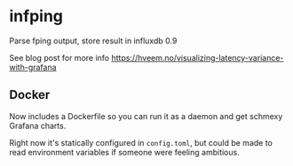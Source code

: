 # infping
Parse fping output, store result in influxdb 0.9

See blog post for more info https://hveem.no/visualizing-latency-variance-with-grafana

## Docker

Now includes a Dockerfile so you can run it as a daemon and get schmexy Grafana charts.

Right now it's statically configured in `config.toml`, but could be made to read environment variables if someone were feeling ambitious.
